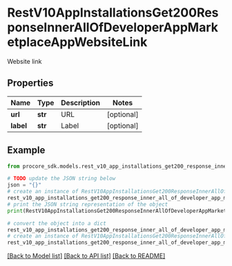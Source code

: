 # RestV10AppInstallationsGet200ResponseInnerAllOfDeveloperAppMarketplaceAppWebsiteLink

Website link

## Properties

Name | Type | Description | Notes
------------ | ------------- | ------------- | -------------
**url** | **str** | URL | [optional] 
**label** | **str** | Label | [optional] 

## Example

```python
from procore_sdk.models.rest_v10_app_installations_get200_response_inner_all_of_developer_app_marketplace_app_website_link import RestV10AppInstallationsGet200ResponseInnerAllOfDeveloperAppMarketplaceAppWebsiteLink

# TODO update the JSON string below
json = "{}"
# create an instance of RestV10AppInstallationsGet200ResponseInnerAllOfDeveloperAppMarketplaceAppWebsiteLink from a JSON string
rest_v10_app_installations_get200_response_inner_all_of_developer_app_marketplace_app_website_link_instance = RestV10AppInstallationsGet200ResponseInnerAllOfDeveloperAppMarketplaceAppWebsiteLink.from_json(json)
# print the JSON string representation of the object
print(RestV10AppInstallationsGet200ResponseInnerAllOfDeveloperAppMarketplaceAppWebsiteLink.to_json())

# convert the object into a dict
rest_v10_app_installations_get200_response_inner_all_of_developer_app_marketplace_app_website_link_dict = rest_v10_app_installations_get200_response_inner_all_of_developer_app_marketplace_app_website_link_instance.to_dict()
# create an instance of RestV10AppInstallationsGet200ResponseInnerAllOfDeveloperAppMarketplaceAppWebsiteLink from a dict
rest_v10_app_installations_get200_response_inner_all_of_developer_app_marketplace_app_website_link_from_dict = RestV10AppInstallationsGet200ResponseInnerAllOfDeveloperAppMarketplaceAppWebsiteLink.from_dict(rest_v10_app_installations_get200_response_inner_all_of_developer_app_marketplace_app_website_link_dict)
```
[[Back to Model list]](../README.md#documentation-for-models) [[Back to API list]](../README.md#documentation-for-api-endpoints) [[Back to README]](../README.md)


